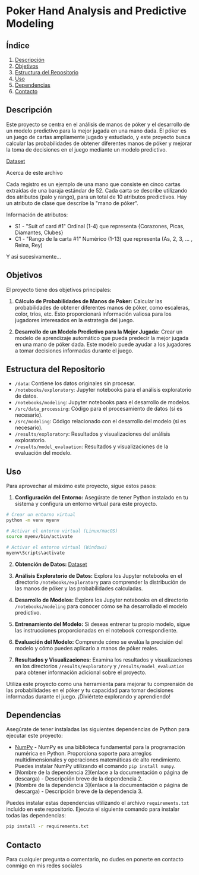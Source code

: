 # Poker Hand Analysis and Predictive Modeling

## Índice

1. [Descripción](#descripción)
2. [Objetivos](#objetivos)
3. [Estructura del Repositorio](#estructura-del-repositorio)
4. [Uso](#uso)
5. [Dependencias](#dependencias)
6. [Contacto](#contacto)

## Descripción

Este proyecto se centra en el análisis de manos de póker y el desarrollo de un modelo predictivo para la mejor jugada en una mano dada. El póker es un juego de cartas ampliamente jugado y estudiado, y este proyecto busca calcular las probabilidades de obtener diferentes manos de póker y mejorar la toma de decisiones en el juego mediante un modelo predictivo.

[Dataset](https://www.kaggle.com/datasets/anupamujawane/poker-hands-dataset?datasetId=1355560)

Acerca de este archivo

Cada registro es un ejemplo de una mano que consiste en cinco cartas extraídas de una baraja estándar de 52. Cada carta se describe utilizando dos atributos (palo y rango), para un total de 10 atributos predictivos. Hay un atributo de clase que describe la "mano de póker".

Información de atributos:

* S1 - "Suit of card #1" Ordinal (1-4) que representa {Corazones, Picas, Diamantes, Clubes}
* C1 - "Rango de la carta #1" Numérico (1-13) que representa (As, 2, 3, ... , Reina, Rey)

Y asi sucesivamente...

## Objetivos

El proyecto tiene dos objetivos principales:

1. **Cálculo de Probabilidades de Manos de Poker:** Calcular las probabilidades de obtener diferentes manos de póker, como escaleras, color, tríos, etc. Esto proporcionará información valiosa para los jugadores interesados en la estrategia del juego.

2. **Desarrollo de un Modelo Predictivo para la Mejor Jugada:** Crear un modelo de aprendizaje automático que pueda predecir la mejor jugada en una mano de póker dada. Este modelo puede ayudar a los jugadores a tomar decisiones informadas durante el juego.

## Estructura del Repositorio

- `/data`: Contiene los datos originales sin procesar.
- `/notebooks/exploratory`: Jupyter notebooks para el análisis exploratorio de datos.
- `/notebooks/modeling`: Jupyter notebooks para el desarrollo de modelos.
- `/src/data_processing`: Código para el procesamiento de datos (si es necesario).
- `/src/modeling`: Código relacionado con el desarrollo del modelo (si es necesario).
- `/results/exploratory`: Resultados y visualizaciones del análisis exploratorio.
- `/results/model_evaluation`: Resultados y visualizaciones de la evaluación del modelo.

## Uso

Para aprovechar al máximo este proyecto, sigue estos pasos:

1. **Configuración del Entorno:** Asegúrate de tener Python instalado en tu sistema y configura un entorno virtual para este proyecto.

```bash
# Crear un entorno virtual
python -m venv myenv
```

```bash
# Activar el entorno virtual (Linux/macOS)
source myenv/bin/activate
```

```bash
# Activar el entorno virtual (Windows)
myenv\Scripts\activate
```

2. **Obtención de Datos:** [Dataset](https://www.kaggle.com/datasets/anupamujawane/poker-hands-dataset?datasetId=1355560)

3. **Análisis Exploratorio de Datos:** Explora los Jupyter notebooks en el directorio `/notebooks/exploratory` para comprender la distribución de las manos de póker y las probabilidades calculadas.

4. **Desarrollo de Modelos:** Explora los Jupyter notebooks en el directorio `/notebooks/modeling` para conocer cómo se ha desarrollado el modelo predictivo.

5. **Entrenamiento del Modelo:** Si deseas entrenar tu propio modelo, sigue las instrucciones proporcionadas en el notebook correspondiente.

6. **Evaluación del Modelo:** Comprende cómo se evalúa la precisión del modelo y cómo puedes aplicarlo a manos de póker reales.

7. **Resultados y Visualizaciones:** Examina los resultados y visualizaciones en los directorios `/results/exploratory` y `/results/model_evaluation` para obtener información adicional sobre el proyecto.

Utiliza este proyecto como una herramienta para mejorar tu comprensión de las probabilidades en el póker y tu capacidad para tomar decisiones informadas durante el juego. ¡Diviértete explorando y aprendiendo!

## Dependencias

Asegúrate de tener instaladas las siguientes dependencias de Python para ejecutar este proyecto:

- [NumPy](https://numpy.org/) - NumPy es una biblioteca fundamental para la programación numérica en Python. Proporciona soporte para arreglos multidimensionales y operaciones matemáticas de alto rendimiento. Puedes instalar NumPy utilizando el comando `pip install numpy`.
- [Nombre de la dependencia 2](enlace a la documentación o página de descarga) - Descripción breve de la dependencia 2.
- [Nombre de la dependencia 3](enlace a la documentación o página de descarga) - Descripción breve de la dependencia 3.

Puedes instalar estas dependencias utilizando el archivo `requirements.txt` incluido en este repositorio. Ejecuta el siguiente comando para instalar todas las dependencias:

```bash
pip install -r requirements.txt
```

## Contacto

Para cualquier pregunta o comentario, no dudes en ponerte en contacto conmigo en mis redes sociales
